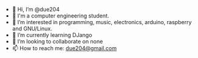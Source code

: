 - 👋 Hi, I’m @due204
- 👀 I'm a computer engineering student.
- 👀 I’m interested in programming, music, electronics, arduino, raspberry and GNU/Linux. 
- 🌱 I’m currently learning DJango
- 💞️ I’m looking to collaborate on none
- 📫 How to reach me: due204@gmail.com
